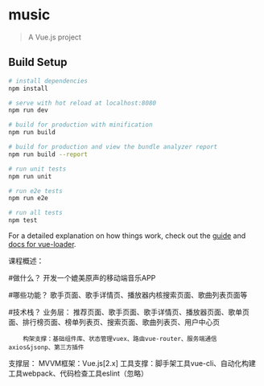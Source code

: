 # music

> A Vue.js project

## Build Setup

``` bash
# install dependencies
npm install

# serve with hot reload at localhost:8080
npm run dev

# build for production with minification
npm run build

# build for production and view the bundle analyzer report
npm run build --report

# run unit tests
npm run unit

# run e2e tests
npm run e2e

# run all tests
npm test
```

For a detailed explanation on how things work, check out the [guide](http://vuejs-templates.github.io/webpack/) and [docs for vue-loader](http://vuejs.github.io/vue-loader).

课程概述：

#做什么？
开发一个媲美原声的移动端音乐APP

#哪些功能？
歌手页面、歌手详情页、播放器内核搜索页面、歌曲列表页面等

#技术栈？
业务层：	推荐页面、歌手页面、歌手详情页、播放器页面、歌单页面、排行榜页面、榜单列表页、搜索页面、歌曲列表页、用户中心页

		构架支撑：基础组件库、状态管理vuex、路由vue-router、服务端通信axios&jsonp、第三方插件
支撑层：	MVVM框架：Vue.js[2.x]
		工具支撑：脚手架工具vue-cli、自动化构建工具webpack、代码检查工具eslint（忽略）
